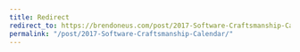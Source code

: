 ```yaml
---
title: Redirect
redirect_to: https://brendoneus.com/post/2017-Software-Craftsmanship-Calendar/
permalink: "/post/2017-Software-Craftsmanship-Calendar/"
---
```

